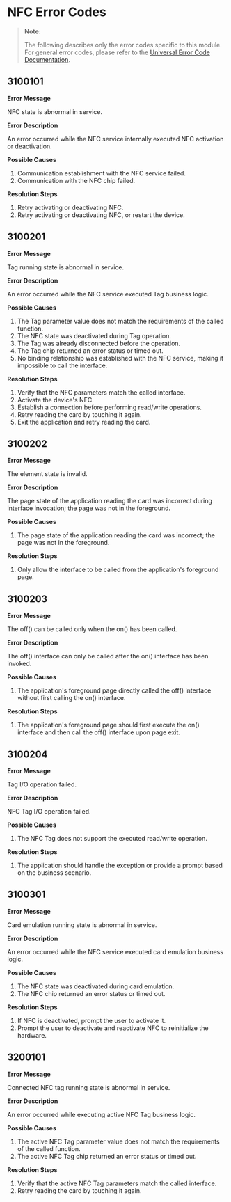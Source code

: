 # NFC Error Codes

> **Note:**
>
> The following describes only the error codes specific to this module. For general error codes, please refer to the [Universal Error Code Documentation](cj-errorcode-universal.md).

## 3100101

**Error Message**

NFC state is abnormal in service.

**Error Description**

An error occurred while the NFC service internally executed NFC activation or deactivation.

**Possible Causes**

1. Communication establishment with the NFC service failed.
2. Communication with the NFC chip failed.

**Resolution Steps**

1. Retry activating or deactivating NFC.
2. Retry activating or deactivating NFC, or restart the device.

## 3100201

**Error Message**

Tag running state is abnormal in service.

**Error Description**

An error occurred while the NFC service executed Tag business logic.

**Possible Causes**

1. The Tag parameter value does not match the requirements of the called function.
2. The NFC state was deactivated during Tag operation.
3. The Tag was already disconnected before the operation.
4. The Tag chip returned an error status or timed out.
5. No binding relationship was established with the NFC service, making it impossible to call the interface.

**Resolution Steps**

1. Verify that the NFC parameters match the called interface.
2. Activate the device's NFC.
3. Establish a connection before performing read/write operations.
4. Retry reading the card by touching it again.
5. Exit the application and retry reading the card.

## 3100202

**Error Message**

The element state is invalid.

**Error Description**

The page state of the application reading the card was incorrect during interface invocation; the page was not in the foreground.

**Possible Causes**

1. The page state of the application reading the card was incorrect; the page was not in the foreground.

**Resolution Steps**

1. Only allow the interface to be called from the application's foreground page.

## 3100203

**Error Message**

The off() can be called only when the on() has been called.

**Error Description**

The off() interface can only be called after the on() interface has been invoked.

**Possible Causes**

1. The application's foreground page directly called the off() interface without first calling the on() interface.

**Resolution Steps**

1. The application's foreground page should first execute the on() interface and then call the off() interface upon page exit.

## 3100204

**Error Message**

Tag I/O operation failed.

**Error Description**

NFC Tag I/O operation failed.

**Possible Causes**

1. The NFC Tag does not support the executed read/write operation.

**Resolution Steps**

1. The application should handle the exception or provide a prompt based on the business scenario.

## 3100301

**Error Message**

Card emulation running state is abnormal in service.

**Error Description**

An error occurred while the NFC service executed card emulation business logic.

**Possible Causes**

1. The NFC state was deactivated during card emulation.
2. The NFC chip returned an error status or timed out.

**Resolution Steps**

1. If NFC is deactivated, prompt the user to activate it.
2. Prompt the user to deactivate and reactivate NFC to reinitialize the hardware.

## 3200101

**Error Message**

Connected NFC tag running state is abnormal in service.

**Error Description**

An error occurred while executing active NFC Tag business logic.

**Possible Causes**

1. The active NFC Tag parameter value does not match the requirements of the called function.
2. The active NFC Tag chip returned an error status or timed out.

**Resolution Steps**

1. Verify that the active NFC Tag parameters match the called interface.
2. Retry reading the card by touching it again.